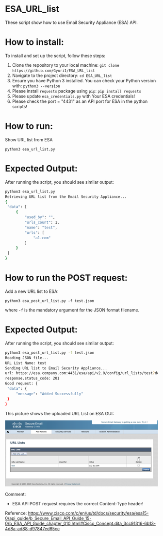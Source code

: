 # ESA_URL_list



These script show how to use Email Security Appliance (ESA)  API.


How to install:
====
To install and set up the script, follow these steps:  
  1.	Clone the repository to your local machine: ```git clone https://github.com/Gyuri1/ESA_URL_list```  
  2.	Navigate to the project directory: ```cd ESA_URL_list```
  3.	Ensure you have Python 3 installed. You can check your Python version with: ```python3 --version```
  4.	Please install ```requests``` package using ```pip```: ```pip install requests```
  5.	Please update ```esa_credentials.py``` with Your ESA credentials!
  6.	Please check the port = "4431" as an API port for ESA in the python scripts!

How to run:
====

Show URL list from ESA

    python3 esa_url_list.py


Expected Output: 
====

After running the script, you should see similar output:  

   ```sh
python3 esa_url_list.py
Retrieving URL list from the Email Security Appliance...
{
    "data": [
        {
            "used_by": "",
            "urls_count": 1,
            "name": "test",
            "urls": [
                "a1.com"
            ]
        }
    ]
}

 ```

How to run the POST request:
====

Add a new URL list to ESA:

    python3 esa_post_url_list.py -f test.json

where ```-f``` is the mandatory argument for the JSON format filename. 


Expected Output: 
====

After running the script, you should see similar output: 

   ```sh
python3 esa_post_url_list.py -f test.json
Reading JSON file...
URL List Name: test
Sending URL list to Email Security Appliance...
url: https://esa.company.com:4431/esa/api/v2.0/config/url_lists/test?device_type=esa
response.status_code: 201
Good request: {
    "data": {
        "message": "Added Successfully"
    }
}

 ```


This picture shows the uploaded URL List on ESA GUI:

![Alt text](esa-gui.png?raw=true "ESA GUI with the URL List")



Comment:
- ESA API POST request requires the correct  Content-Type header! 


Reference:
https://www.cisco.com/c/en/us/td/docs/security/esa/esa15-0/api_guide/b_Secure_Email_API_Guide_15-0/b_ESA_API_Guide_chapter_010.html#Cisco_Concept.dita_3cc91316-6b13-4d8a-ad88-d97847ed65cc

